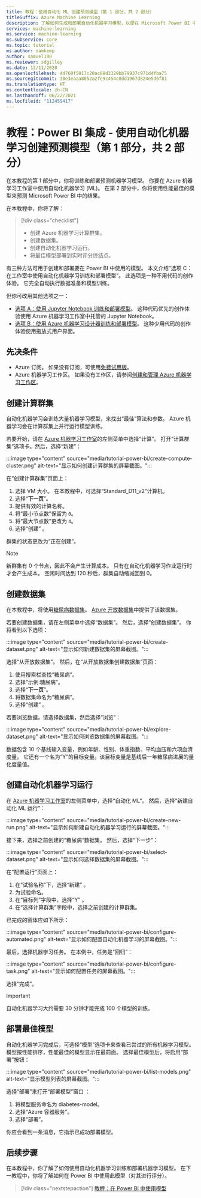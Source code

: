 ```yaml
---
title: 教程：使用自动化 ML 创建预测模型（第 1 部分，共 2 部分）
titleSuffix: Azure Machine Learning
description: 了解如何生成和部署自动化机器学习模型，以便在 Microsoft Power BI 中使用最佳模型来预测结果。
services: machine-learning
ms.service: machine-learning
ms.subservice: core
ms.topic: tutorial
ms.author: samkemp
author: samuel100
ms.reviewer: sdgilley
ms.date: 12/11/2020
ms.openlocfilehash: 4d760f5017c20ac88d3329bb79937c971d4fba75
ms.sourcegitcommit: 30e3eaaa8852a2fe9c454c0dd1967d824e5d6f81
ms.translationtype: HT
ms.contentlocale: zh-CN
ms.lasthandoff: 06/22/2021
ms.locfileid: "112459417"
---
```

# <a name="tutorial-power-bi-integration---create-the-predictive-model-by-using-automated-machine-learning-part-1-of-2"></a>教程：Power BI 集成 - 使用自动化机器学习创建预测模型（第 1 部分，共 2 部分）

在本教程的第 1 部分中，你将训练和部署预测机器学习模型。 你要在 Azure 机器学习工作室中使用自动化机器学习 (ML)。  在第 2 部分中，你将使用性能最佳的模型来预测 Microsoft Power BI 中的结果。

在本教程中，你将了解：

> [!div class="checklist"]
> * 创建 Azure 机器学习计算群集。
> * 创建数据集。
> * 创建自动化机器学习运行。
> * 将最佳模型部署到实时评分终结点。


有三种方法可用于创建和部署要在 Power BI 中使用的模型。  本文介绍“选项 C：在工作室中使用自动化机器学习训练和部署模型”。  此选项是一种不用代码的创作体验。 它完全自动执行数据准备和模型训练。 

但你可改用其他选项之一：

* [选项 A：使用 Jupyter Notebook 训练和部署模型](tutorial-power-bi-custom-model.md)。 这种代码优先的创作体验使用 Azure 机器学习工作室中托管的 Jupyter Notebook。
* [选项 B：使用 Azure 机器学习设计器训练和部署模型](tutorial-power-bi-designer-model.md)。 这种少用代码的创作体验使用拖放式用户界面。

## <a name="prerequisites"></a>先决条件

- Azure 订阅。 如果没有订阅，可使用[免费试用版](https://azure.microsoft.com/free/)。 
- Azure 机器学习工作区。 如果没有工作区，请参阅[创建和管理 Azure 机器学习工作区](./how-to-manage-workspace.md#create-a-workspace)。

## <a name="create-a-compute-cluster"></a>创建计算群集

自动化机器学习会训练大量机器学习模型，来找出“最佳”算法和参数。 Azure 机器学习会在计算群集上并行运行模型训练。

若要开始，请在 [Azure 机器学习工作室](https://ml.azure.com)的左侧菜单中选择“计算”。 打开“计算群集”选项卡。然后，选择“新建”：

:::image type="content" source="media/tutorial-power-bi/create-compute-cluster.png" alt-text="显示如何创建计算群集的屏幕截图。":::

在“创建计算群集”页面上：

1. 选择 VM 大小。 在本教程中，可选择“Standard_D11_v2”计算机。
1. 选择“**下一页**”。
1. 提供有效的计算名称。
1. 将“最小节点数”保留为 `0`。
1. 将“最大节点数”更改为 `4`。
1. 选择“创建”  。

群集的状态更改为“正在创建”。

>[!NOTE]
> 新群集有 0 个节点，因此不会产生计算成本。 只有在自动化机器学习作业运行时才会产生成本。 空闲时间达到 120 秒后，群集自动缩减回到 0。


## <a name="create-a-dataset"></a>创建数据集

在本教程中，将使用[糖尿病数据集](https://www4.stat.ncsu.edu/~boos/var.select/diabetes.html)。 [Azure 开放数据集](https://azure.microsoft.com/services/open-datasets/)中提供了该数据集。

若要创建数据集，请在左侧菜单中选择“数据集”。 然后，选择“创建数据集”。 你将看到以下选项：

:::image type="content" source="media/tutorial-power-bi/create-dataset.png" alt-text="显示如何新建数据集的屏幕截图。":::

选择“从开放数据集”。 然后，在“从开放数据集创建数据集”页面：

1. 使用搜索栏查找“糖尿病”。
1. 选择“示例:糖尿病”。
1. 选择“**下一页**”。
1. 将数据集命名为“糖尿病”。
1. 选择“创建”  。

若要浏览数据，请选择数据集，然后选择“浏览”：

:::image type="content" source="media/tutorial-power-bi/explore-dataset.png" alt-text="显示如何浏览数据集的屏幕截图。":::

数据包含 10 个基线输入变量，例如年龄、性别、体重指数、平均血压和六项血清度量。 它还有一个名为“Y”的目标变量。该目标变量是基线后一年糖尿病进展的量化度量值。

## <a name="create-an-automated-machine-learning-run"></a>创建自动化机器学习运行

在 [Azure 机器学习工作室](https://ml.azure.com)的左侧菜单中，选择“自动化 ML”。 然后，选择“新建自动化 ML 运行”：

:::image type="content" source="media/tutorial-power-bi/create-new-run.png" alt-text="显示如何新建自动化机器学习运行的屏幕截图。":::

接下来，选择之前创建的“糖尿病”数据集。 然后，选择“下一步”：

:::image type="content" source="media/tutorial-power-bi/select-dataset.png" alt-text="显示如何选择数据集的屏幕截图。":::
 
在“配置运行”页面上：

1. 在“试验名称”下，选择“新建” 。
1. 为试验命名。
1. 在“目标列”字段中，选择“Y” 。
1. 在“选择计算群集”字段中，选择之前创建的计算群集。 

已完成的窗体应如下所示：

:::image type="content" source="media/tutorial-power-bi/configure-automated.png" alt-text="显示如何配置自动化机器学习的屏幕截图。":::

最后，选择机器学习任务。 在本例中，任务是“回归”：

:::image type="content" source="media/tutorial-power-bi/configure-task.png" alt-text="显示如何配置任务的屏幕截图。":::

选择“完成”。

> [!IMPORTANT]
> 自动化机器学习大约需要 30 分钟才能完成 100 个模型的训练。

## <a name="deploy-the-best-model"></a>部署最佳模型

自动化机器学习完成后，可选择“模型”选项卡来查看已尝试的所有机器学习模型。模型按性能排序，性能最佳的模型显示在最前面。 选择最佳模型后，将启用“部署”按钮：

:::image type="content" source="media/tutorial-power-bi/list-models.png" alt-text="显示模型列表的屏幕截图。":::

选择“部署”来打开“部署模型”窗口 ：

1. 将模型服务命名为 diabetes-model。
1. 选择“Azure 容器服务”。
1. 选择“部署”。

你应会看到一条消息，它指示已成功部署模型。

## <a name="next-steps"></a>后续步骤

在本教程中，你了解了如何使用自动化机器学习训练和部署机器学习模型。 在下一教程中，你将了解如何在 Power BI 中使用此模型（对其进行评分）。

> [!div class="nextstepaction"]
> [教程：在 Power BI 中使用模型](/power-bi/connect-data/service-aml-integrate?context=azure/machine-learning/context/ml-context)
